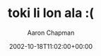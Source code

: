 ---
title: 'toki li lon ala :('
posts: 3
hash: 't65'
author: 'Aaron Chapman'
date: 2002-10-18T11:02:00+00:00
sources:
  - http://forums.tokipona.org/viewtopic.php%3Ft=65.html
---